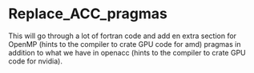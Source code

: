 # Replace_ACC_pragmas
This will go through a lot of fortran code and add en extra section for OpenMP (hints to the compiler to crate GPU code for amd)  pragmas in addition to what we have in openacc (hints to the compiler to crate GPU code for nvidia).
